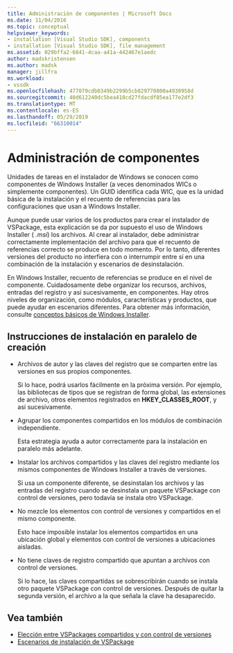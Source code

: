 ```yaml
---
title: Administración de componentes | Microsoft Docs
ms.date: 11/04/2016
ms.topic: conceptual
helpviewer_keywords:
- installation [Visual Studio SDK], components
- installation [Visual Studio SDK], file management
ms.assetid: 029bffa2-6841-4caa-a41a-442467e1aedc
author: madskristensen
ms.author: madsk
manager: jillfra
ms.workload:
- vssdk
ms.openlocfilehash: 477079cdb0349b2299b5cb829770800a4930958d
ms.sourcegitcommit: 40d612240dc5bea418cd27fdacdf85ea177e2df3
ms.translationtype: MT
ms.contentlocale: es-ES
ms.lasthandoff: 05/29/2019
ms.locfileid: "66310014"
---
```

# <a name="component-management"></a>Administración de componentes
Unidades de tareas en el instalador de Windows se conocen como componentes de Windows Installer (a veces denominados WICs o simplemente componentes). Un GUID identifica cada WIC, que es la unidad básica de la instalación y el recuento de referencias para las configuraciones que usan a Windows Installer.

 Aunque puede usar varios de los productos para crear el instalador de VSPackage, esta explicación se da por supuesto el uso de Windows Installer ( *.msi*) los archivos. Al crear al instalador, debe administrar correctamente implementación del archivo para que el recuento de referencias correcto se produce en todo momento. Por lo tanto, diferentes versiones del producto no interfiera con o interrumpir entre sí en una combinación de la instalación y escenarios de desinstalación.

 En Windows Installer, recuento de referencias se produce en el nivel de componente. Cuidadosamente debe organizar los recursos, archivos, entradas del registro y así sucesivamente, en componentes. Hay otros niveles de organización, como módulos, características y productos, que puede ayudar en escenarios diferentes. Para obtener más información, consulte [conceptos básicos de Windows Installer](../../extensibility/internals/windows-installer-basics.md).

## <a name="guidelines-of-authoring-setup-for-side-by-side-installation"></a>Instrucciones de instalación en paralelo de creación

- Archivos de autor y las claves del registro que se comparten entre las versiones en sus propios componentes.

     Si lo hace, podrá usarlos fácilmente en la próxima versión. Por ejemplo, las bibliotecas de tipos que se registran de forma global, las extensiones de archivo, otros elementos registrados en **HKEY_CLASSES_ROOT**, y así sucesivamente.

- Agrupar los componentes compartidos en los módulos de combinación independiente.

     Esta estrategia ayuda a autor correctamente para la instalación en paralelo más adelante.

- Instalar los archivos compartidos y las claves del registro mediante los mismos componentes de Windows Installer a través de versiones.

     Si usa un componente diferente, se desinstalan los archivos y las entradas del registro cuando se desinstala un paquete VSPackage con control de versiones, pero todavía se instala otro VSPackage.

- No mezcle los elementos con control de versiones y compartidos en el mismo componente.

     Esto hace imposible instalar los elementos compartidos en una ubicación global y elementos con control de versiones a ubicaciones aisladas.

- No tiene claves de registro compartido que apuntan a archivos con control de versiones.

     Si lo hace, las claves compartidas se sobrescribirán cuando se instala otro paquete VSPackage con control de versiones. Después de quitar la segunda versión, el archivo a la que señala la clave ha desaparecido.

## <a name="see-also"></a>Vea también
- [Elección entre VSPackages compartidos y con control de versiones](../../extensibility/choosing-between-shared-and-versioned-vspackages.md)
- [Escenarios de instalación de VSPackage](../../extensibility/internals/vspackage-setup-scenarios.md)